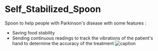 # Self_Stabilized_Spoon
Spoon to help people with Parkinson's disease 
with some features :
* Saving food stability
* Sending continuous readings to track the vibrations of the patient's hand to determine the accuracy of the treatment
![caption](https://twitter.com/i/status/1452703917121458176/mp4)
